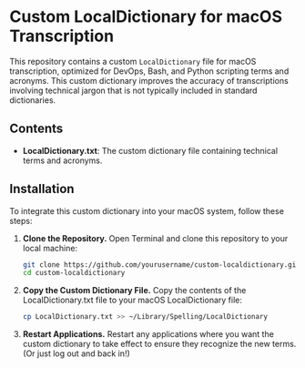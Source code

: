 # Custom LocalDictionary for macOS Transcription

This repository contains a custom `LocalDictionary` file for macOS transcription, optimized for DevOps, Bash, and Python scripting terms and acronyms. This custom dictionary improves the accuracy of transcriptions involving technical jargon that is not typically included in standard dictionaries.

## Contents

- **LocalDictionary.txt**: The custom dictionary file containing technical terms and acronyms.

## Installation

To integrate this custom dictionary into your macOS system, follow these steps:

1. **Clone the Repository.**
   Open Terminal and clone this repository to your local machine:
   
   ```sh
   git clone https://github.com/yourusername/custom-localdictionary.git
   cd custom-localdictionary
   ```
2. **Copy the Custom Dictionary File.**
  Copy the contents of the LocalDictionary.txt file to your macOS LocalDictionary file:

   ```sh
   cp LocalDictionary.txt >> ~/Library/Spelling/LocalDictionary
   ```

3. **Restart Applications.** Restart any applications where you want the custom dictionary to take effect to ensure they recognize the new terms. (Or just log out and back in!)
